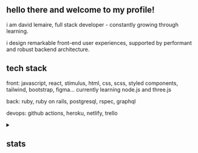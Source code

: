## hello there and welcome to my profile!

i am david lemaire, full stack developer - constantly growing through learning.

i design remarkable front-end user experiences, supported by performant and robust backend architecture.

## tech stack

front: javascript, react, stimulus, html, css, scss, styled components, tailwind, bootstrap, figma… currently learning node.js and three.js

back: ruby, ruby on rails, postgresql, rspec, graphql

devops: github actions, heroku, netlify, trello


<details>
<summary><h2>stats</h2></summary>
<br />
<!--START_SECTION:data-section-->
<img src="https://github-readme-stats.vercel.app/api/top-langs?username=maricalmer&theme=nightowl" />
<!--END_SECTION:data-section-->
</details>
